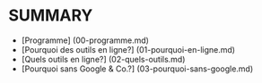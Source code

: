 # SUMMARY

* [Programme] (00-programme.md)
* [Pourquoi des outils en ligne?] (01-pourquoi-en-ligne.md)
* [Quels outils en ligne?] (02-quels-outils.md)
* [Pourquoi sans Google & Co.?] (03-pourquoi-sans-google.md)
